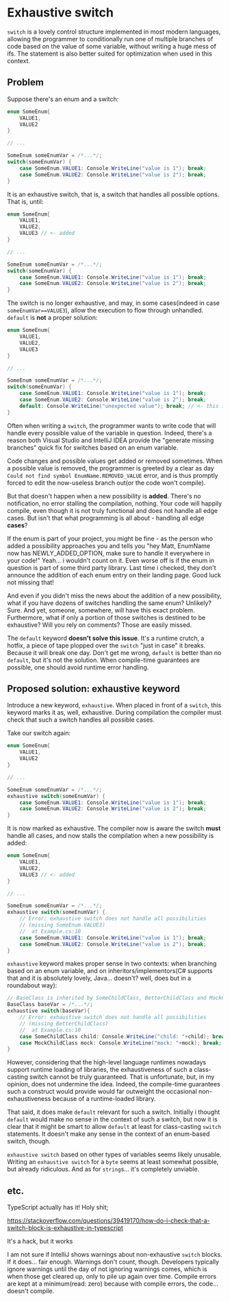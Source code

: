 # Exhaustive switch

``switch`` is a lovely control structure implemented in most modern languages, 
allowing the programmer to conditionally run one of multiple branches of code
based on the value of some variable, without writing a huge mess of ifs.
The statement is also better suited for optimization when used in this context.

## Problem

Suppose there's an enum and a switch:

```cs
enum SomeEnum{
    VALUE1,
    VALUE2
}

// ...

SomeEnum someEnumVar = /*...*/;
switch(someEnumVar) {
    case SomeEnum.VALUE1: Console.WriteLine("value is 1"); break;
    case SomeEnum.VALUE2: Console.WriteLine("value is 2"); break;
}
```

It is an exhaustive switch, that is, a switch that handles all possible options.
That is, until:

```cs
enum SomeEnum{
    VALUE1,
    VALUE2,
    VALUE3 // <- added
}

// ...

SomeEnum someEnumVar = /*...*/;
switch(someEnumVar) {
    case SomeEnum.VALUE1: Console.WriteLine("value is 1"); break;
    case SomeEnum.VALUE2: Console.WriteLine("value is 2"); break;
}
```

The switch is no longer exhaustive, and may, in some cases(indeed in case 
``someEnumVar==VALUE3``), allow the execution to flow through unhandled.
``default`` is **not** a proper solution:

```cs
enum SomeEnum{
    VALUE1,
    VALUE2,
    VALUE3
}

// ...

SomeEnum someEnumVar = /*...*/;
switch(someEnumVar) {
    case SomeEnum.VALUE1: Console.WriteLine("value is 1"); break;
    case SomeEnum.VALUE2: Console.WriteLine("value is 2"); break;
    default: Console.WriteLine("unexpected value"); break; // <- this is NOT handling!
}
```

Often when writing a ``switch``, the programmer wants to write code that will
handle every possible value of the variable in question. Indeed, there's a reason
both Visual Studio and IntelliJ IDEA provide the "generate missing branches" quick 
fix for switches based on an enum variable.

Code changes and possible values get added or removed sometimes. When a possible
value is removed, the programmer is greeted by a clear as day 
``Could not find symbol EnumName.REMOVED_VALUE`` error, and is thus promptly 
forced to edit the now-useless branch out(or the code won't compile).

But that doesn't happen when a new possibility is **added**. There's no notification,
no error stalling the compilation, nothing. Your code will happily compile, even though
it is not truly functional and does not handle all edge cases. But isn't that
what programming is all about - handling all edge **cases**?

If the enum is part of your project, you might be fine - as the person who added
a possibility approaches you and tells you "hey Matt, EnumName now has NEWLY_ADDED_OPTION,
make sure to handle it everywhere in your code!" Yeah... i wouldn't count on it.
Even worse off is if the enum in question is part of some third party library.
Last time i checked, they don't announce the addition of each enum entry on their 
landing page. Good luck not missing that!

And even if you didn't miss the news about the addition of a new possibility, what
if you have dozens of switches handling the same enum? Unlikely? Sure. And yet,
someone, somewhere, will have this exact problem. Furthermore, what if only a
portion of those switches is destined to be exhaustive? Will you rely on
comments? Those are easily missed.

The ``default`` keyword **doesn't solve this issue**. It's a runtime crutch,
a hotfix, a piece of tape plopped over the ``switch`` "just in case" it breaks.
Because it will break one day. Don't get me wrong, ``default`` is better than 
no ``default``, but it's not the solution. When compile-time guarantees are
possible, one should avoid runtime error handling.

## Proposed solution: exhaustive keyword

Introduce a new keyword, ``exhaustive``. When placed in front of a ``switch``,
this keyword marks it as, well, exhaustive. During compilation the 
compiler must check that such a switch handles all possible cases.

Take our switch again:

```cs
enum SomeEnum{
    VALUE1,
    VALUE2
}

// ...

SomeEnum someEnumVar = /*...*/;
exhaustive switch(someEnumVar) {
    case SomeEnum.VALUE1: Console.WriteLine("value is 1"); break;
    case SomeEnum.VALUE2: Console.WriteLine("value is 2"); break;
}
```

It is now marked as exhaustive. The compiler now is aware the switch **must**
handle all cases, and now stalls the compilation when a new possibility is
added:

```cs
enum SomeEnum{
    VALUE1,
    VALUE2,
    VALUE3 // <- added
}

// ...

SomeEnum someEnumVar = /*...*/;
exhaustive switch(someEnumVar) { 
    // Error: exhaustive switch does not handle all possibilities
    // (missing SomeEnum.VALUE3)
    //  at Example.cs:10
    case SomeEnum.VALUE1: Console.WriteLine("value is 1"); break;
    case SomeEnum.VALUE2: Console.WriteLine("value is 2"); break;
}
```

``exhaustive`` keyword makes proper sense in two contexts: when branching 
based on an enum variable, and on inheritors/implementors(C# supports that
and it is absolutely lovely, Java... doesn't? well, does but in a roundabout 
way):

```cs
// BaseClass is inherited by SomeChildClass, BetterChildClass and MockChildClass
BaseClass baseVar = /*...*/;
exhaustive switch(baseVar){
    // Error: exhaustive switch does not handle all possibilities
    // (missing BetterChildClass)
    //  at Example.cs:10
    case SomeChildClass child: Console.WriteLine("child: "+child); break;
    case MockChildClass mock: Console.WriteLine("mock: "+mock); break;
}
```

However, considering that the high-level language runtimes nowadays support
runtime loading of libraries, the exhaustiveness of such a class-casting switch
cannot be truly guaranteed. That is unfortunate, but, in my opinion, does not
undermine the idea. Indeed, the compile-time guarantees such a construct would
provide would far outweight the occasional non-exhaustiveness because of
a runtime-loaded library.

That said, it does make ``default`` relevant for such a switch. Initially i
thought ``default`` would make no sense in the context of such a switch,
but now it is clear that it might be smart to allow ``default`` at least
for class-casting ``switch`` statements. It doesn't make any sense in 
the context of an enum-based switch, though.

``exhaustive switch`` based on other types of variables seems likely unusable.
Writing an ``exhaustive switch`` for a ``byte`` seems at least somewhat possible,
but already ridiculous. And as for ``string``s... it's completely unviable.

## etc.

TypeScript actually has it! Holy shit;

https://stackoverflow.com/questions/39419170/how-do-i-check-that-a-switch-block-is-exhaustive-in-typescript

It's a hack, but it works

I am not sure if IntelliJ shows warnings about non-exhaustive ``switch`` blocks. If
it does... fair enough. Warnings don't count, though. Developers typically ignore
warnings until the day of not ignoring warnings comes, which is when those get cleared
up, only to pile up again over time. Compile errors are kept at a minimum(read: zero)
because with compile errors, the code... doesn't compile.